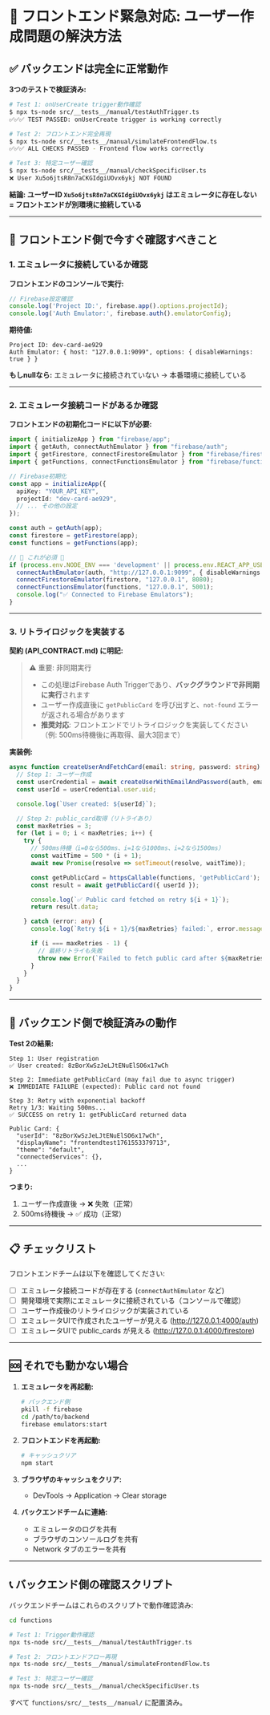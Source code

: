 # 🚨 フロントエンド緊急対応: ユーザー作成問題の解決方法

## ✅ バックエンドは完全に正常動作

**3つのテストで検証済み:**

```bash
# Test 1: onUserCreate trigger動作確認
$ npx ts-node src/__tests__/manual/testAuthTrigger.ts
✅✅✅ TEST PASSED: onUserCreate trigger is working correctly

# Test 2: フロントエンド完全再現
$ npx ts-node src/__tests__/manual/simulateFrontendFlow.ts
✅✅✅ ALL CHECKS PASSED - Frontend flow works correctly

# Test 3: 特定ユーザー確認
$ npx ts-node src/__tests__/manual/checkSpecificUser.ts
❌ User Xu5o6jtsR8n7aCKGIdgiUOvx6ykj NOT FOUND
```

**結論: ユーザーID `Xu5o6jtsR8n7aCKGIdgiUOvx6ykj` はエミュレータに存在しない = フロントエンドが別環境に接続している**

---

## 🔧 フロントエンド側で今すぐ確認すべきこと

### 1. エミュレータに接続しているか確認

**フロントエンドのコンソールで実行:**

```javascript
// Firebase設定確認
console.log('Project ID:', firebase.app().options.projectId);
console.log('Auth Emulator:', firebase.auth().emulatorConfig);
```

**期待値:**
```
Project ID: dev-card-ae929
Auth Emulator: { host: "127.0.0.1:9099", options: { disableWarnings: true } }
```

**もしnullなら:** エミュレータに接続されていない → 本番環境に接続している

---

### 2. エミュレータ接続コードがあるか確認

**フロントエンドの初期化コードに以下が必要:**

```typescript
import { initializeApp } from "firebase/app";
import { getAuth, connectAuthEmulator } from "firebase/auth";
import { getFirestore, connectFirestoreEmulator } from "firebase/firestore";
import { getFunctions, connectFunctionsEmulator } from "firebase/functions";

// Firebase初期化
const app = initializeApp({
  apiKey: "YOUR_API_KEY",
  projectId: "dev-card-ae929",
  // ... その他の設定
});

const auth = getAuth(app);
const firestore = getFirestore(app);
const functions = getFunctions(app);

// 🚨 これが必須 🚨
if (process.env.NODE_ENV === 'development' || process.env.REACT_APP_USE_EMULATOR) {
  connectAuthEmulator(auth, "http://127.0.0.1:9099", { disableWarnings: true });
  connectFirestoreEmulator(firestore, "127.0.0.1", 8080);
  connectFunctionsEmulator(functions, "127.0.0.1", 5001);
  console.log("✅ Connected to Firebase Emulators");
}
```

---

### 3. リトライロジックを実装する

**契約 (API_CONTRACT.md) に明記:**

> ⚠️ 重要: 非同期実行
> - この処理はFirebase Auth Triggerであり、**バックグラウンドで非同期に実行**されます
> - ユーザー作成直後に `getPublicCard` を呼び出すと、`not-found` エラーが返される場合があります
> - **推奨対応**: フロントエンドでリトライロジックを実装してください（例: 500ms待機後に再取得、最大3回まで）

**実装例:**

```typescript
async function createUserAndFetchCard(email: string, password: string) {
  // Step 1: ユーザー作成
  const userCredential = await createUserWithEmailAndPassword(auth, email, password);
  const userId = userCredential.user.uid;

  console.log(`User created: ${userId}`);

  // Step 2: public_card取得（リトライあり）
  const maxRetries = 3;
  for (let i = 0; i < maxRetries; i++) {
    try {
      // 500ms待機（i=0なら500ms、i=1なら1000ms、i=2なら1500ms）
      const waitTime = 500 * (i + 1);
      await new Promise(resolve => setTimeout(resolve, waitTime));

      const getPublicCard = httpsCallable(functions, 'getPublicCard');
      const result = await getPublicCard({ userId });

      console.log(`✅ Public card fetched on retry ${i + 1}`);
      return result.data;

    } catch (error: any) {
      console.log(`Retry ${i + 1}/${maxRetries} failed:`, error.message);

      if (i === maxRetries - 1) {
        // 最終リトライも失敗
        throw new Error(`Failed to fetch public card after ${maxRetries} retries`);
      }
    }
  }
}
```

---

## 🧪 バックエンド側で検証済みの動作

**Test 2の結果:**

```
Step 1: User registration
✅ User created: 8zBorXwSzJeLJtENuElSO6x17wCh

Step 2: Immediate getPublicCard (may fail due to async trigger)
❌ IMMEDIATE FAILURE (expected): Public card not found

Step 3: Retry with exponential backoff
Retry 1/3: Waiting 500ms...
✅ SUCCESS on retry 1: getPublicCard returned data

Public Card: {
  "userId": "8zBorXwSzJeLJtENuElSO6x17wCh",
  "displayName": "frontendtest1761553379713",
  "theme": "default",
  "connectedServices": {},
  ...
}
```

**つまり:**
1. ユーザー作成直後 → ❌ 失敗（正常）
2. 500ms待機後 → ✅ 成功（正常）

---

## 📋 チェックリスト

フロントエンドチームは以下を確認してください:

- [ ] エミュレータ接続コードが存在する (`connectAuthEmulator` など)
- [ ] 開発環境で実際にエミュレータに接続されている（コンソールで確認）
- [ ] ユーザー作成後のリトライロジックが実装されている
- [ ] エミュレータUIで作成されたユーザーが見える (http://127.0.0.1:4000/auth)
- [ ] エミュレータUIで public_cards が見える (http://127.0.0.1:4000/firestore)

---

## 🆘 それでも動かない場合

1. **エミュレータを再起動:**
   ```bash
   # バックエンド側
   pkill -f firebase
   cd /path/to/backend
   firebase emulators:start
   ```

2. **フロントエンドを再起動:**
   ```bash
   # キャッシュクリア
   npm start
   ```

3. **ブラウザのキャッシュをクリア:**
   - DevTools → Application → Clear storage

4. **バックエンドチームに連絡:**
   - エミュレータのログを共有
   - ブラウザのコンソールログを共有
   - Network タブのエラーを共有

---

## 📞 バックエンド側の確認スクリプト

バックエンドチームはこれらのスクリプトで動作確認済み:

```bash
cd functions

# Test 1: Trigger動作確認
npx ts-node src/__tests__/manual/testAuthTrigger.ts

# Test 2: フロントエンドフロー再現
npx ts-node src/__tests__/manual/simulateFrontendFlow.ts

# Test 3: 特定ユーザー確認
npx ts-node src/__tests__/manual/checkSpecificUser.ts
```

すべて `functions/src/__tests__/manual/` に配置済み。
